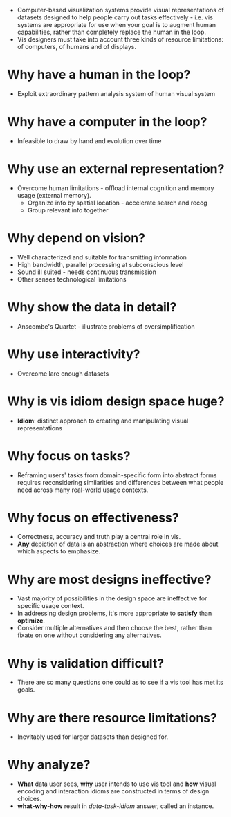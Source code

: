 * Computer-based visualization systems provide visual representations of
    datasets designed to help people carry out tasks effectively - i.e. vis
    systems are appropriate for use when your goal is to augment human
    capabilities, rather than completely replace the human in the loop.
* Vis designers must take into account three kinds of resource limitations:
    of computers, of humans and of displays.
# Why have a human in the loop?
* Exploit extraordinary pattern analysis system of human visual system
# Why have a computer in the loop?
* Infeasible to draw by hand and evolution over time
# Why use an external representation?
* Overcome human limitations - offload internal cognition and memory usage
    (external memory).
    - Organize info by spatial location - accelerate search and recog
    - Group relevant info together
# Why depend on vision?
* Well characterized and suitable for transmitting information
* High bandwidth, parallel processing at subconscious level
* Sound ill suited - needs continuous transmission
* Other senses technological limitations
# Why show the data in detail?
* Anscombe's Quartet - illustrate problems of oversimplification
# Why use interactivity?
* Overcome lare enough datasets
# Why is vis idiom design space huge?
* **Idiom**: distinct approach to creating and manipulating visual
    representations
# Why focus on tasks?
* Reframing users' tasks from domain-specific form into abstract forms requires
    reconsidering similarities and differences between what people need across
    many real-world usage contexts.
# Why focus on effectiveness?
* Correctness, accuracy and truth play a central role in vis.
* **Any** depiction of data is an abstraction where choices are made about which
    aspects to emphasize.
# Why are most designs ineffective?
* Vast majority of possibilities in the design space are ineffective for
    specific usage context.
* In addressing design problems, it's more appropriate to **satisfy** than
    **optimize**.
* Consider multiple alternatives and then choose the best, rather than fixate on
    one without considering any alternatives.
# Why is validation difficult?
* There are so many questions one could as to see if a vis tool has met its
    goals.
# Why are there resource limitations?
* Inevitably used for larger datasets than designed for.
# Why analyze?
* **What** data user sees, **why** user intends to use vis tool and **how**
    visual encoding and interaction idioms are constructed in terms of design
    choices.
* **what-why-how** result in *data-task-idiom* answer, called an instance.
